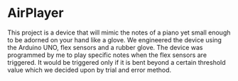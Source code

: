 # AirPlayer
This project is a device that will mimic the notes of a piano yet small enough to be adorned on your hand like a glove. We engineered the device using the Arduino UNO, flex sensors and a rubber glove. The device was programmed by me to play specific notes when the flex sensors are triggered. It would be triggered only if it is bent beyond a certain threshold value which we decided upon by trial and error method.
